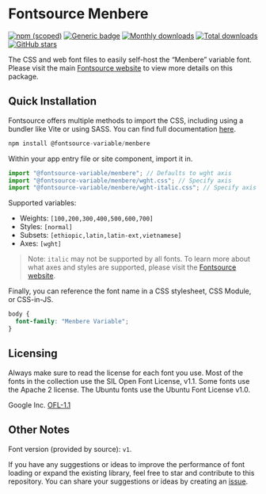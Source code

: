 # Fontsource Menbere

[![npm (scoped)](https://img.shields.io/npm/v/@fontsource-variable/menbere?color=brightgreen)](https://www.npmjs.com/package/@fontsource-variable/menbere) [![Generic badge](https://img.shields.io/badge/fontsource-passing-brightgreen)](https://github.com/fontsource/fontsource) [![Monthly downloads](https://badgen.net/npm/dm/@fontsource-variable/menbere)](https://github.com/fontsource/fontsource) [![Total downloads](https://badgen.net/npm/dt/@fontsource-variable/menbere)](https://github.com/fontsource/fontsource) [![GitHub stars](https://img.shields.io/github/stars/fontsource/fontsource.svg?style=social&label=Star)](https://github.com/fontsource/fontsource/stargazers)

The CSS and web font files to easily self-host the “Menbere” variable font. Please visit the main [Fontsource website](https://fontsource.org/fonts/menbere) to view more details on this package.

## Quick Installation

Fontsource offers multiple methods to import the CSS, including using a bundler like Vite or using SASS. You can find full documentation [here](https://fontsource.org/docs/getting-started/introduction).

```javascript
npm install @fontsource-variable/menbere
```

Within your app entry file or site component, import it in.

```javascript
import "@fontsource-variable/menbere"; // Defaults to wght axis
import "@fontsource-variable/menbere/wght.css"; // Specify axis
import "@fontsource-variable/menbere/wght-italic.css"; // Specify axis and style
```

Supported variables:
- Weights: `[100,200,300,400,500,600,700]`
- Styles: `[normal]`
- Subsets: `[ethiopic,latin,latin-ext,vietnamese]`
- Axes: `[wght]`

> Note: `italic` may not be supported by all fonts. To learn more about what axes and styles are supported, please visit the [Fontsource website](https://fontsource.org/fonts/menbere).

Finally, you can reference the font name in a CSS stylesheet, CSS Module, or CSS-in-JS.

```css
body {
  font-family: "Menbere Variable";
}
```

## Licensing
Always make sure to read the license for each font you use. Most of the fonts in the collection use the SIL Open Font License, v1.1. Some fonts use the Apache 2 license. The Ubuntu fonts use the Ubuntu Font License v1.0.

Google Inc.
[OFL-1.1](http://scripts.sil.org/OFL)

## Other Notes
Font version (provided by source): `v1`.

If you have any suggestions or ideas to improve the performance of font loading or expand the existing library, feel free to star and contribute to this repository. You can share your suggestions or ideas by creating an [issue](https://github.com/fontsource/fontsource/issues).